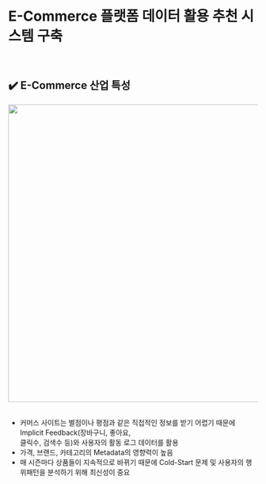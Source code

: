 # E-Commerce 플랫폼 데이터 활용 추천 시스템 구축

</br> 

## ✔️ E-Commerce 산업 특성

<div align="center">
<img src="https://user-images.githubusercontent.com/90162819/161546886-7e15bdb3-5778-49ef-ad15-ac68cd12eed5.png" width="600"></div>

</br> 

- 커머스 사이트는 별점이나 평점과 같은 직접적인 정보를 받기 어렵기 때문에 Implicit Feedback(장바구니, 좋아요,  
 클릭수, 검색수 등)와 사용자의 활동 로그 데이터를 활용
- 가격, 브랜드, 카테고리의 Metadata의 영향력이 높음
- 매 시즌마다 상품들이 지속적으로 바뀌기 때문에 Cold-Start 문제 및 사용자의 행위패턴을 분석하기 위해 최신성이 중요

